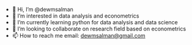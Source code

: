 - 👋 Hi, I’m @dewmsalman
- 👀 I’m interested in data analysis and econometrics
- 🌱 I’m currently learning python for data analysis and data science 
- 💞️ I’m looking to collaborate on research field based on econometrics
- 📫 How to reach me email: dewmsalman@gmail.com 
